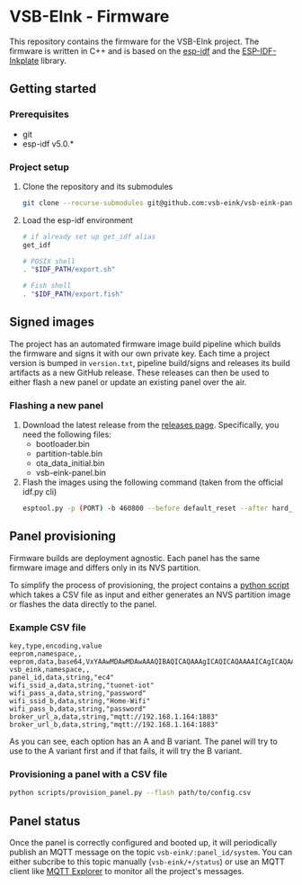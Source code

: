 # VSB-EInk - Firmware

This repository contains the firmware for the VSB-EInk project. The firmware is written in C++ and is based on the [esp-idf]() and the [ESP-IDF-Inkplate]() library.

## Getting started

### Prerequisites

* git
* esp-idf v5.0.*

### Project setup

1. Clone the repository and its submodules
    ```bash
    git clone --recurse-submodules git@github.com:vsb-eink/vsb-eink-panel.git
   ```
2. Load the esp-idf environment
    ```bash
    # if already set up get_idf alias
    get_idf
   
    # POSIX shell
    . "$IDF_PATH/export.sh"
   
    # Fish shell
    . "$IDF_PATH/export.fish"
    ```

## Signed images

The project has an automated firmware image build pipeline which builds the firmware and signs it with our own private key. Each time a project version is bumped in `version.txt`, pipeline build/signs and releases its build artifacts as a new GitHub release. These releases can then be used to either flash a new panel or update an existing panel over the air.

### Flashing a new panel

1. Download the latest release from the [releases page](https://github.com/vsb-eink/vsb-eink-panel/releases/latest). Specifically, you need the following files:
    * bootloader.bin
    * partition-table.bin
    * ota_data_initial.bin
    * vsb-eink-panel.bin
2. Flash the images using the following command (taken from the official idf.py cli)
   ```bash
   esptool.py -p (PORT) -b 460800 --before default_reset --after hard_reset --chip esp32  write_flash --flash_mode dio --flash_size 4MB --flash_freq 40m 0x1000 build/bootloader/bootloader.bin 0x8000 build/partition_table/partition-table.bin 0xd000 build/ota_data_initial.bin 0x10000 build/vsb-eink-panel.bin
   ```

## Panel provisioning

Firmware builds are deployment agnostic. Each panel has the same firmware image and differs only in its NVS partition.

To simplify the process of provisioning, the project contains a [python script](./scripts/provision_panel.py) which takes a CSV file as input and either generates an NVS partition image or flashes the data directly to the panel.

### Example CSV file
```csv
key,type,encoding,value
eeprom,namespace,,
eeprom,data,base64,VxYAAwMDAwMDAwAAAQIBAQICAQAAAgICAQICAQAAAAICAgICAQAAAwMCAQEBAgAAAwMCAgEBAgAAAgECAQIBAgAAAwMDAgICAgAU7g==
vsb_eink,namespace,,
panel_id,data,string,"ec4"
wifi_ssid_a,data,string,"tuonet-iot"
wifi_pass_a,data,string,"password"
wifi_ssid_b,data,string,"Home-Wifi"
wifi_pass_b,data,string,"password"
broker_url_a,data,string,"mqtt://192.168.1.164:1883"
broker_url_b,data,string,"mqtt://192.168.1.164:1883"
```

As you can see, each option has an A and B variant. The panel will try to use to the A variant first and if that fails, it will try the B variant.

### Provisioning a panel with a CSV file
```bash
python scripts/provision_panel.py --flash path/to/config.csv
```

## Panel status

Once the panel is correctly configured and booted up, it will periodically publish an MQTT message on the topic `vsb-eink/:panel_id/system`. You can either subcribe to this topic manually (`vsb-eink/+/status`) or use an MQTT client like [MQTT Explorer](https://mqtt-explorer.com/) to monitor all the project's messages.